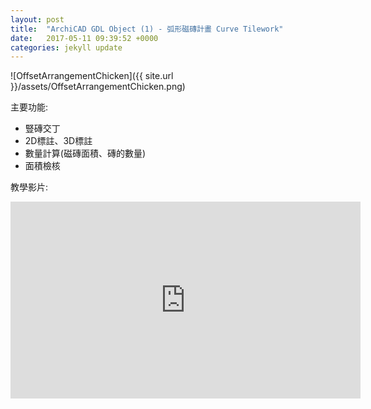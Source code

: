 ```yaml
---
layout: post
title:  "ArchiCAD GDL Object (1) - 弧形磁磚計畫 Curve Tilework"
date:   2017-05-11 09:39:52 +0000
categories: jekyll update
---
```

![OffsetArrangementChicken]({{ site.url }}/assets/OffsetArrangementChicken.png)

主要功能:

- 豎磚交丁
- 2D標註、3D標註
- 數量計算(磁磚面積、磚的數量)
- 面積檢核

教學影片:

<iframe width="560" height="315" src="https://youtu.be/Zj1YrXJtpc8" frameborder="0" allowfullscreen></iframe>



 



[App-Store]: https://itunes.apple.com/tw/app/%E7%B5%82%E6%A5%B5%E5%AF%86%E7%A2%BC/id1137017776?l=zh&mt=8

